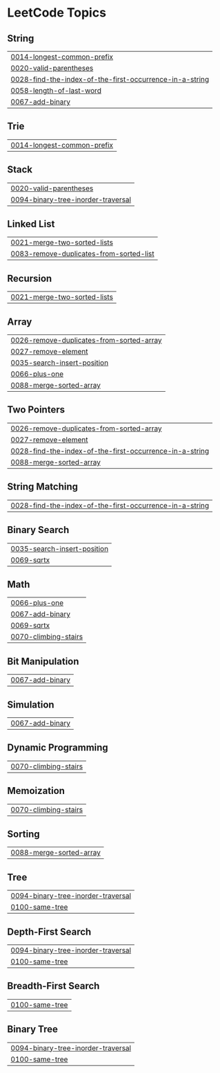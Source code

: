 <!---LeetCode Topics Start-->
# LeetCode Topics
## String
|  |
| ------- |
| [0014-longest-common-prefix](https://github.com/chris1797/LeetCode/tree/master/0014-longest-common-prefix) |
| [0020-valid-parentheses](https://github.com/chris1797/LeetCode/tree/master/0020-valid-parentheses) |
| [0028-find-the-index-of-the-first-occurrence-in-a-string](https://github.com/chris1797/LeetCode/tree/master/0028-find-the-index-of-the-first-occurrence-in-a-string) |
| [0058-length-of-last-word](https://github.com/chris1797/LeetCode/tree/master/0058-length-of-last-word) |
| [0067-add-binary](https://github.com/chris1797/LeetCode/tree/master/0067-add-binary) |
## Trie
|  |
| ------- |
| [0014-longest-common-prefix](https://github.com/chris1797/LeetCode/tree/master/0014-longest-common-prefix) |
## Stack
|  |
| ------- |
| [0020-valid-parentheses](https://github.com/chris1797/LeetCode/tree/master/0020-valid-parentheses) |
| [0094-binary-tree-inorder-traversal](https://github.com/chris1797/LeetCode/tree/master/0094-binary-tree-inorder-traversal) |
## Linked List
|  |
| ------- |
| [0021-merge-two-sorted-lists](https://github.com/chris1797/LeetCode/tree/master/0021-merge-two-sorted-lists) |
| [0083-remove-duplicates-from-sorted-list](https://github.com/chris1797/LeetCode/tree/master/0083-remove-duplicates-from-sorted-list) |
## Recursion
|  |
| ------- |
| [0021-merge-two-sorted-lists](https://github.com/chris1797/LeetCode/tree/master/0021-merge-two-sorted-lists) |
## Array
|  |
| ------- |
| [0026-remove-duplicates-from-sorted-array](https://github.com/chris1797/LeetCode/tree/master/0026-remove-duplicates-from-sorted-array) |
| [0027-remove-element](https://github.com/chris1797/LeetCode/tree/master/0027-remove-element) |
| [0035-search-insert-position](https://github.com/chris1797/LeetCode/tree/master/0035-search-insert-position) |
| [0066-plus-one](https://github.com/chris1797/LeetCode/tree/master/0066-plus-one) |
| [0088-merge-sorted-array](https://github.com/chris1797/LeetCode/tree/master/0088-merge-sorted-array) |
## Two Pointers
|  |
| ------- |
| [0026-remove-duplicates-from-sorted-array](https://github.com/chris1797/LeetCode/tree/master/0026-remove-duplicates-from-sorted-array) |
| [0027-remove-element](https://github.com/chris1797/LeetCode/tree/master/0027-remove-element) |
| [0028-find-the-index-of-the-first-occurrence-in-a-string](https://github.com/chris1797/LeetCode/tree/master/0028-find-the-index-of-the-first-occurrence-in-a-string) |
| [0088-merge-sorted-array](https://github.com/chris1797/LeetCode/tree/master/0088-merge-sorted-array) |
## String Matching
|  |
| ------- |
| [0028-find-the-index-of-the-first-occurrence-in-a-string](https://github.com/chris1797/LeetCode/tree/master/0028-find-the-index-of-the-first-occurrence-in-a-string) |
## Binary Search
|  |
| ------- |
| [0035-search-insert-position](https://github.com/chris1797/LeetCode/tree/master/0035-search-insert-position) |
| [0069-sqrtx](https://github.com/chris1797/LeetCode/tree/master/0069-sqrtx) |
## Math
|  |
| ------- |
| [0066-plus-one](https://github.com/chris1797/LeetCode/tree/master/0066-plus-one) |
| [0067-add-binary](https://github.com/chris1797/LeetCode/tree/master/0067-add-binary) |
| [0069-sqrtx](https://github.com/chris1797/LeetCode/tree/master/0069-sqrtx) |
| [0070-climbing-stairs](https://github.com/chris1797/LeetCode/tree/master/0070-climbing-stairs) |
## Bit Manipulation
|  |
| ------- |
| [0067-add-binary](https://github.com/chris1797/LeetCode/tree/master/0067-add-binary) |
## Simulation
|  |
| ------- |
| [0067-add-binary](https://github.com/chris1797/LeetCode/tree/master/0067-add-binary) |
## Dynamic Programming
|  |
| ------- |
| [0070-climbing-stairs](https://github.com/chris1797/LeetCode/tree/master/0070-climbing-stairs) |
## Memoization
|  |
| ------- |
| [0070-climbing-stairs](https://github.com/chris1797/LeetCode/tree/master/0070-climbing-stairs) |
## Sorting
|  |
| ------- |
| [0088-merge-sorted-array](https://github.com/chris1797/LeetCode/tree/master/0088-merge-sorted-array) |
## Tree
|  |
| ------- |
| [0094-binary-tree-inorder-traversal](https://github.com/chris1797/LeetCode/tree/master/0094-binary-tree-inorder-traversal) |
| [0100-same-tree](https://github.com/chris1797/LeetCode/tree/master/0100-same-tree) |
## Depth-First Search
|  |
| ------- |
| [0094-binary-tree-inorder-traversal](https://github.com/chris1797/LeetCode/tree/master/0094-binary-tree-inorder-traversal) |
| [0100-same-tree](https://github.com/chris1797/LeetCode/tree/master/0100-same-tree) |
## Breadth-First Search
|  |
| ------- |
| [0100-same-tree](https://github.com/chris1797/LeetCode/tree/master/0100-same-tree) |
## Binary Tree
|  |
| ------- |
| [0094-binary-tree-inorder-traversal](https://github.com/chris1797/LeetCode/tree/master/0094-binary-tree-inorder-traversal) |
| [0100-same-tree](https://github.com/chris1797/LeetCode/tree/master/0100-same-tree) |
<!---LeetCode Topics End-->
